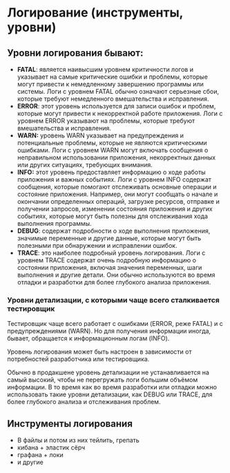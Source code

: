 # Логирование (инструменты, уровни)

## **Уровни логирования бывают:**

- **FATAL**: является наивысшим уровнем критичности логов и указывает на самые критические ошибки и проблемы, которые могут привести к немедленному завершению программы или системы. Логи с уровнем FATAL обычно означают серьезные сбои, которые требуют немедленного вмешательства и исправления.
- **ERROR**: этот уровень используется для записи ошибок и проблем, которые могут привести к некорректной работе приложения. Логи с уровнем ERROR указывают на проблемы, которые требуют вмешательства и исправления.
- **WARN:** уровень WARN указывает на предупреждения и потенциальные проблемы, которые не являются критическими ошибками. Логи с уровнем WARN могут включать сообщения о неправильном использовании приложения, некорректных данных или других ситуациях, требующих внимания.
- **INFO:** этот уровень предоставляет информацию о ходе работы приложения и важных событиях. Логи с уровнем INFO содержат сообщения, которые помогают отслеживать основные операции и состояние приложения. Например, они могут сообщать о начале и окончании определенных операций, загрузке ресурсов, отправке и получении запросов, изменении состояния приложения и других событиях, которые могут быть полезны для отслеживания хода выполнения программы.
- **DEBUG**: содержат подробности о ходе выполнения приложения, значимые переменные и другие данные, которые могут быть полезными при обнаружении и исправлении ошибок.
- **TRACE**: это наиболее подробный уровень логирования. Логи с уровнем TRACE содержат очень подробную информацию о состоянии приложения, включая значения переменных, шаги выполнения и другие детали. Они обычно используются во время отладки и разработки для более глубокого анализа приложения.

### **Уровни детализации, с которыми чаще всего сталкивается тестировщик**

Тестировщик чаще всего работает с ошибками (ERROR, реже FATAL) и c предупреждениями (WARN). Но для получения информации иногда, бывает, обращается к информационным логам (INFO).

Уровень логирования может быть настроен в зависимости от потребностей разработчика или тестировщика.

Обычно в продакшене уровень детализации не устанавливается на самый высокий, чтобы не перегружать логи большим объёмом информации. В то время как во время разработки или отладки можно использовать такие уровни детализации, как DEBUG или TRACE, для более глубокого анализа и отслеживания проблем.

## Инструменты логирования

- В файлы и потом из них тейлить, грепать
- кибана + эластик сёрч
- графана + локи
- и другие
